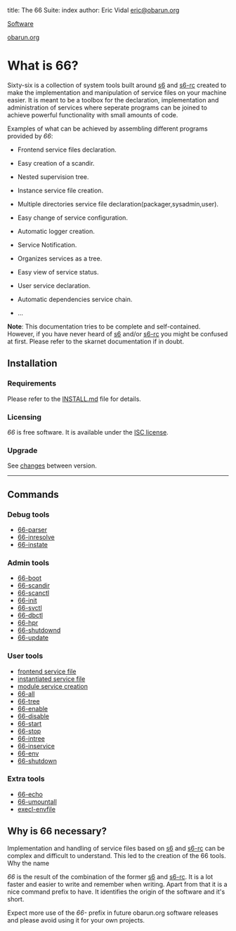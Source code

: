 title: The 66 Suite: index
author: Eric Vidal <eric@obarun.org>

[Software](https://web.obarun.org/software)

[obarun.org](https://web.obarun.org)

# What is 66?

Sixty-six is a collection of system tools built around [s6](https://skarnet.org/software/s6) and [s6-rc](https://skarnet.org/software/s6-rc) created to make the implementation and manipulation of service files on your machine easier. It is meant to be a toolbox for the declaration, implementation and administration of services where seperate programs can be joined to achieve powerful functionality with small amounts of code.

Examples of what can be achieved by assembling different programs provided by *66*:

- Frontend service files declaration.

- Easy creation of a scandir.
- Nested supervision tree.
- Instance service file creation.
- Multiple directories service file declaration(packager,sysadmin,user).
- Easy change of service configuration.
- Automatic logger creation.
- Service Notification.
- Organizes services as a tree.
- Easy view of service status.
- User service declaration.
- Automatic dependencies service chain.
- ...

**Note**: This documentation tries to be complete and self-contained. However, if you have never heard of [s6](https://skarnet.org/software/s6) and/or [s6-rc](https://skarnet.org/software/s6-rc) you might be confused at first. Please refer to the skarnet documentation if in doubt.

## Installation

### Requirements

Please refer to the [INSTALL.md](https://framagit.org/Obarun/66) file for details.

### Licensing

*66* is free software. It is available under the [ISC license](http://opensource.org/licenses/ISC).

### Upgrade

See [changes](upgrade.html) between version.

---

## Commands

### Debug tools

- [66-parser](66-parser.html)
- [66-inresolve](66-inresolve.html)
- [66-instate](66-instate.html)

### Admin tools

- [66-boot](66-boot.html)
- [66-scandir](66-scandir.html)
- [66-scanctl](66-scanctl.html)
- [66-init](66-init.html)
- [66-svctl](66-svctl.html)
- [66-dbctl](66-dbctl.html)
- [66-hpr](66-hpr.html)
- [66-shutdownd](66-shutdownd.html)
- [66-update](66-update.html)

### User tools

- [frontend service file](frontend.html)
- [instantiated service file](instantiated-service.html)
- [module service creation](module-service.html)
- [66-all](66-all.html)
- [66-tree](66-tree.html)
- [66-enable](66-enable.html)
- [66-disable](66-disable.html)
- [66-start](66-start.html)
- [66-stop](66-stop.html)
- [66-intree](66-intree.html)
- [66-inservice](66-inservice.html)
- [66-env](66-env.html)
- [66-shutdown](66-shutdown.html)

### Extra tools

- [66-echo](66-echo.html)
- [66-umountall](66-umountall.html)
- [execl-envfile](execl-envfile.html)

## Why is 66 necessary?

Implementation and handling of service files based on [s6](https://skarnet.org/software/s6) and [s6-rc](https://skarnet.org/software/s6-rc) can be complex and difficult to understand. This led to the creation of the 66 tools.
Why the name

*66* is the result of the combination of the former [s6](https://skarnet.org/software/s6) and [s6-rc](https://skarnet.org/software/s6-rc).
It is a lot faster and easier to write and remember when writing. Apart from that it is a nice command prefix to have. It identifies the origin of the software and it's short.

Expect more use of the *66-* prefix in future obarun.org software releases and please avoid using it for your own projects.

